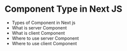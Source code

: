 # Component Type in Next JS

<ul>
   <li>Types of Component in Next js</li>
   <li>What is server Component</li>
   <li>What is client Component</li>
   <li>Where to use server Component</li>
   <li>Where to use client Component</li>
</ul>
